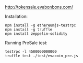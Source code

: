 http://tokensale.evabonbons.com/

Installation:

```
npm install -g ethereumjs-testrpc
npm install -g truffle
npm install zeppelin-solidity
```

Running PreSale test:
```
testrpc -l 4500000000000
truffle test ./test/evacoin_pre.js
```
